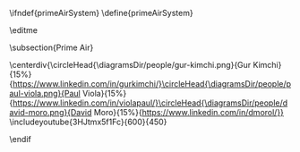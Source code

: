 \ifndef{primeAirSystem}
\define{primeAirSystem}

\editme

\subsection{Prime Air}

\centerdiv{\circleHead{\diagramsDir/people/gur-kimchi.png}{Gur Kimchi}{15%}{https://www.linkedin.com/in/gurkimchi/}\circleHead{\diagramsDir/people/paul-viola.png}{Paul Viola}{15%}{https://www.linkedin.com/in/violapaul/}\circleHead{\diagramsDir/people/david-moro.png}{David Moro}{15%}{https://www.linkedin.com/in/dmorol/}}
\includeyoutube{3HJtmx5f1Fc}{600}{450} 


\endif
